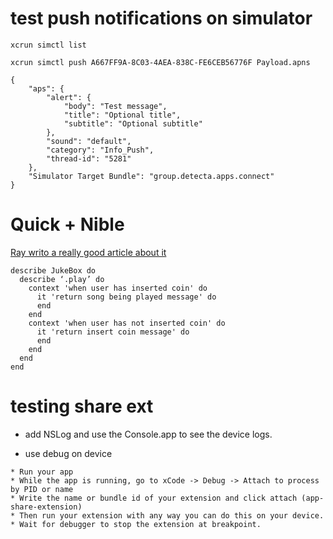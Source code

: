 
# test push notifications on simulator

`xcrun simctl list`

`xcrun simctl push A667FF9A-8C03-4AEA-838C-FE6CEB56776F Payload.apns`

```
{
    "aps": {
        "alert": {
            "body": "Test message",
            "title": "Optional title",
            "subtitle": "Optional subtitle"
        },
        "sound": "default",
        "category": "Info_Push",
        "thread-id": "5281"
    },
    "Simulator Target Bundle": "group.detecta.apps.connect"
}

```


# Quick + Nible

[Ray writo a really good article about it](https://www.raywenderlich.com/135-behavior-driven-testing-tutorial-for-ios-with-quick-nimble)

```
describe JukeBox do
  describe ‘.play’ do
    context 'when user has inserted coin' do
      it 'return song being played message' do
      end
    end
    context 'when user has not inserted coin' do
      it 'return insert coin message' do
      end
    end
  end
end
```

# testing share ext

* add NSLog and use the Console.app to see the device logs.

* use debug on device 

```
* Run your app
* While the app is running, go to xCode -> Debug -> Attach to process by PID or name
* Write the name or bundle id of your extension and click attach (app-share-extension)
* Then run your extension with any way you can do this on your device.
* Wait for debugger to stop the extension at breakpoint.
```
